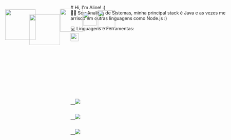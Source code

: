 <p align="left"> 
 # Hi, I'm Aline! :) </br>
 👩‍💻 Sou Analista de Sistemas, minha principal stack é Java e as vezes me arrisco em outras linguagens como Node.js :)
</p>


<p align="left">
  💻 Linguagens e Ferramentas: </br>
  <code><img height="25" src=https://encrypted-tbn0.gstatic.com/images?q=tbn:ANd9GcTQk3EWWU2_AWU05cesPqgdbCDX-7NKKIHGOg&usqp=CAU" style=style="max-width:100%"/></a>
  <img src="https://dwglogo.com/wp-content/uploads/2017/12/Spring_Framework_logo_01.png" style="width: 95px;top: 79px;position: absolute;left: 24px;"/></a>
  <img src="https://git-scm.com/images/logos/1color-darkbg@2x.png" style="width: 95px;top: 95px;position: absolute;left: 100px;"/></a>
  <img src="https://cdn.freebiesupply.com/logos/thumbs/2x/docker-logo.png" style="width: 71px;top: 77px;position: absolute;left: 195px;"/></a>
  <img src="http://assets.stickpng.com/images/58480a44cef1014c0b5e4917.png" style="width: 42px;top: 87px;position: absolute;left: 267px;"/></a>
  <img src="http://assets.stickpng.com/thumbs/58480984cef1014c0b5e4902.png" style="width: 54px;top: 82px;position: absolute;left: 313px;"/></a>
</p>

</br> 
<p align="left">
  <a href="#" alt="Linkedin">
  <img src="https://img.shields.io/badge/-Linkedin-0e76a8?style=flat-square&logo=Linkedin&logoColor=white&link=https://www.linkedin.com/in/alineakaki/" /></a>

  <a href="#" alt="Facebook">
  <img src="https://img.shields.io/badge/-Facebook-3b5998?style=flat-square&labelColor=3b5998&logo=facebook&logoColor=white&link=https://www.facebook.com/AlineAkaki/"/></a>

  <a href="#" alt="Instagram">
  <img src="https://img.shields.io/badge/-Instagram-DF0174?style=flat-square&labelColor=DF0174&logo=instagram&logoColor=white&link=https://www.instagram.com/alineakaki/"/></a>
</p>  

